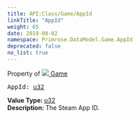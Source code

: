 ```yaml
---
title: API:Class/Game/AppId
linkTitle: "AppId"
weight: 65
date: 2019-08-02
namespace: Primrose.DataModel.Game.AppId
deprecated: false
no_list: true
---
```

Property of <a href="/docs/api-reference/Class/Game"><img src="/icons/silk/primrose.png"/>&nbsp;Game</a>
<pre class="method-declaration">
AppId: <a class="type" href="/docs/api-reference/System/Primitives#uint32">u32</a></pre>
<b>Value Type: </b>
<a class="type" href="/docs/api-reference/System/Primitives#uint32">u32</a>
<br/>
<b>Description: </b>
The Steam App ID.

